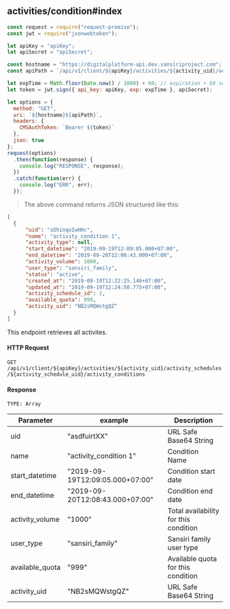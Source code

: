 ## activities/condition#index

```javascript
const request = require("request-promise");
const jwt = require("jsonwebtoken");

let apiKey = "apiKey";
let apiSecret = "apiSecret";

const hostname = "https://digitalplatform-api.dev.sansiriproject.com";
const apiPath = `/api/v1/client/${apiKey}/activities/${activity_uid}/activity_schedules/${activity_schedule_uid}/activity_conditions`;

let expTime = Math.floor(Date.now() / 1000) + 60; // expiration + 60 seconds
let token = jwt.sign({ api_key: apiKey, exp: expTime }, apiSecret);

let options = {
  method: "GET",
  uri: `${hostname}${apiPath}`,
  headers: {
    CMSAuthToken: `Bearer ${token}`
  },
  json: true
};
request(options)
  .then(function(response) {
    console.log("RESPONSE", response);
  })
  .catch(function(err) {
    console.log("ERR", err);
  });
```

> The above command returns JSON structured like this:

```json
[
  {
      "uid": "sDhinqoIwHHc",
      "name": "activity_condition 1",
      "activity_type": null,
      "start_datetime": "2019-09-19T12:09:05.000+07:00",
      "end_datetime": "2019-09-20T12:08:43.000+07:00",
      "activity_volume": 1000,
      "user_type": "sansiri_family",
      "status": "active",
      "created_at": "2019-09-19T12:22:25.146+07:00",
      "updated_at": "2019-09-19T12:24:50.775+07:00",
      "activity_schedule_id": 2,
      "available_quota": 999,
      "activity_uid": "NB2sMQWstgQZ"
  }
]
```

This endpoint retrieves all activites.

#### HTTP Request

`GET /api/v1/client/${apiKey}/activities/${activity_uid}/activity_schedules/${activity_schedule_uid}/activity_conditions`

#### Response

`TYPE: Array`

| Parameter          | example      | Description                       |
| ------------------ | ------------ | --------------------------------- |
| uid  | "asdfuirtXX" | URL Safe Base64 String |
| name | "activity_condition 1" |     Condition Name  |
| start_datetime          | "2019-09-19T12:09:05.000+07:00" |  Condition start date  |
| end_datetime   | "2019-09-20T12:08:43.000+07:00"  |   Condition end date |
| activity_volume    | "1000" | Total availability for this condition              |
| user_type | "sansiri_family" | Sansiri family user type |
| available_quota | "999" | Available quota for this condition |
| activity_uid | "NB2sMQWstgQZ" | URL Safe Base64 String |
